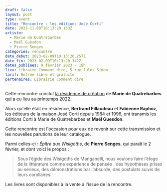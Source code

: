 ```yaml
---
draft: false
layout: post
type: event
title: "Rencontre : les éditions José Corti"
date: 2022-11-08T10:13:20.133Z
artiste:
  - Marie de Quatrebarbes
  - Maël Guesdon
  - Pierre Senges
categories: rencontre
date_debut: 2023-02-09T10:13:20.257Z
date_fin: 2023-02-09T10:13:20.342Z
dates_publiees: 9 février 2023 · 18h
lieu: Libraire Comment dire, 5 rue Jules Simon
tarif: Entrée libre et gratuite
partenaires: Librairie Comment dire
---
```

Cette rencontre conclut [la résidence de création](https://maiporennes.fr/residence/2022/06/28/printemps22.html) de **Marie de Quatrebarbes** qui a eu lieu au printemps 2022.

Alors qu'elle était en résidence, **Bertrand Fillaudeau** et **Fabienne Raphoz**, les éditeurs de la maison José Corti depuis 1984 et 1996, ont transmis les éditions Corti à Marie de Quatrebarbes et **Maël Guesdon**.

Cette rencontre est l'occasion pour eux de revenir sur cette transmission et les nouvelles parutions de leur catalogue.

Parmi celles-ci : *Épître aux Wisigoths*, de **Pierre Senges**, qui paraît le 2 février, et dont voici le propos : 

> Sous l’égide des Wisigoths de Manganelli, nous voulons faire l’éloge de la littérature comme expérience de pensée : des hypothèses prises au sérieux, des démonstrations par l’absurde, des postulats suivis de leurs corollaires.  

Les livres sont disponibles à la vente à l'issue de la rencontre.